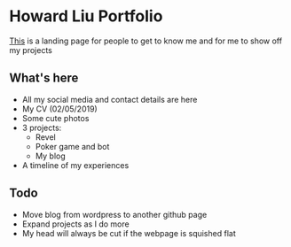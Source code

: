 # Howard Liu Portfolio
[This](https://howard-liu.github.io/me/) is a landing page for people to get to know me and for me to show off my projects

## What's here
- All my social media and contact details are here
- My CV (02/05/2019)
- Some cute photos
- 3 projects:
  - Revel
  - Poker game and bot
  - My blog
- A timeline of my experiences

## Todo
- Move blog from wordpress to another github page
- Expand projects as I do more
- My head will always be cut if the webpage is squished flat
